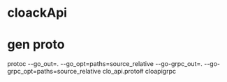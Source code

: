 # cloackApi

# gen proto
protoc --go_out=. --go_opt=paths=source_relative     --go-grpc_out=. --go-grpc_opt=paths=source_relative     clo_api.proto# cloapigrpc
